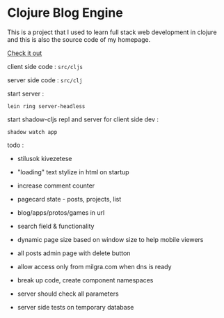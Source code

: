 # Clojure Blog Engine

This is a project that I used to learn full stack web development in clojure and this is also the source code of my homepage.

[Check it out](http://milgra.com)

client side code : ```src/cljs```

server side code : ```src/clj```

start server :

```lein ring server-headless```

start shadow-cljs repl and server for client side dev :

```shadow watch app```

todo :

* stilusok kivezetese
* "loading" text stylize in html on startup

* increase comment counter
* pagecard state - posts, projects, list
* blog/apps/protos/games in url

* search field & functionality
* dynamic page size based on window size to help mobile viewers
* all posts admin page with delete button
* allow access only from milgra.com when dns is ready
* break up code, create component namespaces
* server should check all parameters
* server side tests on temporary database
